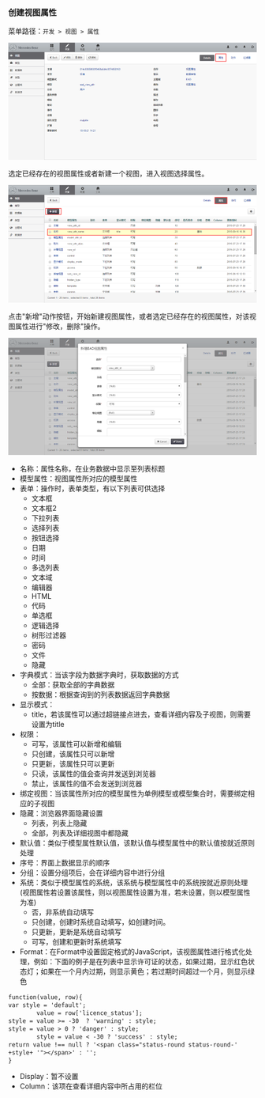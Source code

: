 ### 创建视图属性

菜单路径：`开发 > 视图 > 属性`

![PNG](..\images\view\5.png)

选定已经存在的视图属性或者新建一个视图，进入视图选择属性。

![PNG](..\images\view\6.png)

点击"新增"动作按钮，开始新建视图属性，或者选定已经存在的视图属性，对该视图属性进行"修改，删除"操作。

![PNG](..\images\view\7.png)

- 名称：属性名称，在业务数据中显示至列表标题
- 模型属性：视图属性所对应的模型属性
- 表单：操作时，表单类型，有以下列表可供选择
  - 文本框
  - 文本框2
  - 下拉列表
  - 选择列表
  - 按钮选择
  - 日期
  - 时间
  - 多选列表
  - 文本域
  - 编辑器
  - HTML
  - 代码
  - 单选框
  - 逻辑选择
  - 树形过滤器
  - 密码
  - 文件
  - 隐藏
- 字典模式：当该字段为数据字典时，获取数据的方式
  - 全部：获取全部的字典数据
  - 按数据：根据查询到的列表数据返回字典数据
- 显示模式：
  - title，若该属性可以通过超链接点进去，查看详细内容及子视图，则需要设置为title
- 权限：
  - 可写，该属性可以新增和编辑
  - 只创建，该属性只可以新增
  - 只更新，该属性只可以更新
  - 只读，该属性的值会查询并发送到浏览器
  - 禁止，该属性的值不会发送到浏览器
- 绑定视图：当该属性所对应的模型属性为单例模型或模型集合时，需要绑定相应的子视图
- 隐藏：浏览器界面隐藏设置
  - 列表，列表上隐藏
  - 全部，列表及详细视图中都隐藏
- 默认值：类似于模型属性默认值，该默认值与模型属性中的默认值按就近原则处理
- 序号：界面上数据显示的顺序
- 分组：设置分组项后，会在详细内容中进行分组
- 系统：类似于模型属性的系统，该系统与模型属性中的系统按就近原则处理(视图属性若设置该属性，则以视图属性设置为准，若未设置，则以模型属性为准)
  - 否，非系统自动填写
  - 只创建，创建时系统自动填写，如创建时间。
  - 只更新，更新是系统自动填写
  - 可写，创建和更新时系统填写
- Format：在Format中设置固定格式的JavaScript，该视图属性进行格式化处理，例如：下面的例子是在列表中显示许可证的状态，如果过期，显示红色状态灯；如果在一个月内过期，则显示黄色；若过期时间超过一个月，则显示绿色

```
function(value, row){
var style = 'default';
        value = row['licence_status'];
style = value >= -30  ? 'warning' : style;
style = value > 0 ? 'danger' : style;
        style = value < -30 ? 'success' : style;
return value !== null ? '<span class="status-round status-round-' +style+ '"></span>' : '';
}
```

- Display：暂不设置
- Column：该项在查看详细内容中所占用的栏位
